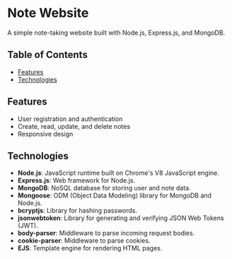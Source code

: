 # Note Website

A simple note-taking website built with Node.js, Express.js, and MongoDB.

## Table of Contents

- [Features](#features)
- [Technologies](#technologies)
## Features

- User registration and authentication
- Create, read, update, and delete notes
- Responsive design

## Technologies

- **Node.js**: JavaScript runtime built on Chrome's V8 JavaScript engine.
- **Express.js**: Web framework for Node.js.
- **MongoDB**: NoSQL database for storing user and note data.
- **Mongoose**: ODM (Object Data Modeling) library for MongoDB and Node.js.
- **bcryptjs**: Library for hashing passwords.
- **jsonwebtoken**: Library for generating and verifying JSON Web Tokens (JWT).
- **body-parser**: Middleware to parse incoming request bodies.
- **cookie-parser**: Middleware to parse cookies.
- **EJS**: Template engine for rendering HTML pages.

